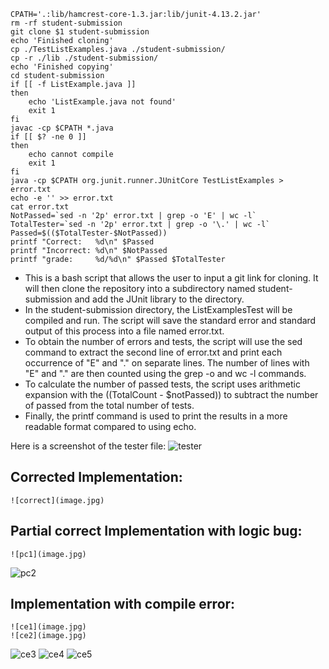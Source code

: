 ```
CPATH='.:lib/hamcrest-core-1.3.jar:lib/junit-4.13.2.jar'
rm -rf student-submission
git clone $1 student-submission
echo 'Finished cloning'
cp ./TestListExamples.java ./student-submission/
cp -r ./lib ./student-submission/
echo 'Finished copying'
cd student-submission
if [[ -f ListExample.java ]]
then
    echo 'ListExample.java not found'
    exit 1
fi 
javac -cp $CPATH *.java
if [[ $? -ne 0 ]]
then
    echo cannot compile
    exit 1
fi
java -cp $CPATH org.junit.runner.JUnitCore TestListExamples > error.txt
echo -e '' >> error.txt
cat error.txt
NotPassed=`sed -n '2p' error.txt | grep -o 'E' | wc -l`
TotalTester=`sed -n '2p' error.txt | grep -o '\.' | wc -l`
Passed=$(($TotalTester-$NotPassed))
printf "Correct:   %d\n" $Passed
printf "Incorrect: %d\n" $NotPassed
printf "grade:     %d/%d\n" $Passed $TotalTester
```

* This is a bash script that allows the user to input a git link for cloning. It will then clone the repository into a subdirectory named student-submission and add the JUnit library to the directory. 
* In the student-submission directory, the ListExamplesTest will be compiled and run. The script will save the standard error and standard output of this process into a file named error.txt.
* To obtain the number of errors and tests, the script will use the sed command to extract the second line of error.txt and print each occurrence of "E" and "." on separate lines. The number of lines with "E" and "." are then counted using the grep -o and wc -l commands.
* To calculate the number of passed tests, the script uses arithmetic expansion with the $(($TotalCount - $notPassed)) to subtract the number of passed from the total number of tests. 
* Finally, the printf command is used to print the results in a more readable format compared to using echo.

Here is a screenshot of the tester file:
![tester](image.jpg)
## Corrected Implementation:
	![correct](image.jpg)
## Partial correct Implementation with logic bug:
	![pc1](image.jpg)
  ![pc2](image.jpg)
## Implementation with compile error:
 	![ce1](image.jpg)
	![ce2](image.jpg)
  ![ce3](image.jpg)
 	![ce4](image.jpg)
 	![ce5](image.jpg)
